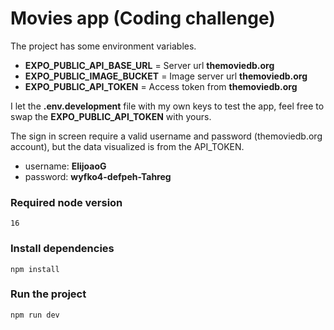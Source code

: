 # Movies app (Coding challenge)

The project has some environment variables.

* **EXPO_PUBLIC_API_BASE_URL** = Server url **themoviedb.org** 
* **EXPO_PUBLIC_IMAGE_BUCKET** = Image server url **themoviedb.org** 
* **EXPO_PUBLIC_API_TOKEN** = Access token from **themoviedb.org** 

I let the **.env.development** file with my own keys to test the app, feel free to swap the **EXPO_PUBLIC_API_TOKEN** with yours.

The sign in screen require a valid username and password (themoviedb.org account), but the data visualized is from the API_TOKEN.

* username: **ElijoaoG**
* password: **wyfko4-defpeh-Tahreg**

### Required node version

```console
16
```

### Install dependencies

```console
npm install
```

### Run the project

```console
npm run dev
```
